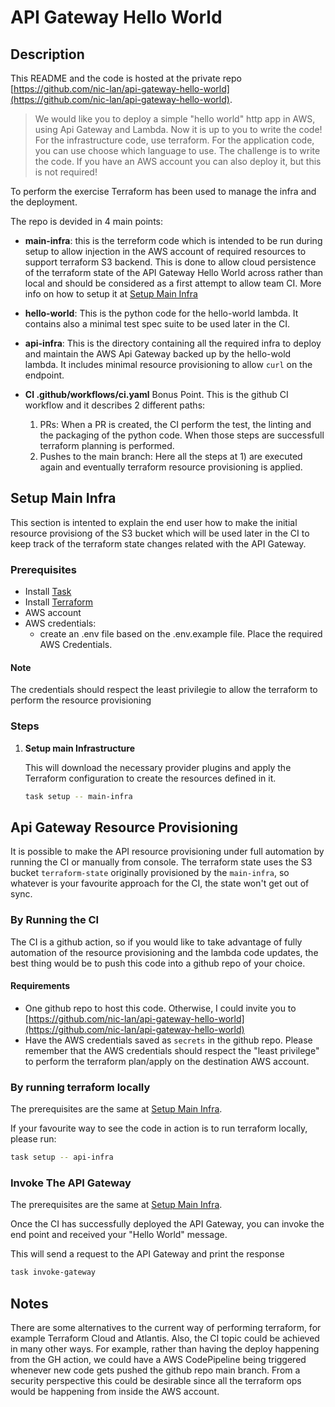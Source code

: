 # API Gateway Hello World

## Description

This README and the code is hosted at the private repo [https://github.com/nic-lan/api-gateway-hello-world](https://github.com/nic-lan/api-gateway-hello-world).


> We would like you to deploy a simple "hello world" http app in AWS, using Api Gateway and Lambda.
Now it is up to you to write the code!
For the infrastructure code, use terraform.
For the application code, you can use choose which language to use.
The challenge is to write the code.
If you have an AWS account you can also deploy it, but this is not required!

To perform the exercise Terraform has been used to manage the infra and the deployment.

The repo is devided in 4 main points:

- **main-infra**:
  this is the terreform code which is intended to be run during setup to allow injection in the AWS account of required resources to support terraform S3 backend. This is done to allow cloud persistence of the terraform state of the API Gateway Hello World across rather than local and should be considered as a first attempt to allow team CI. More info on how to setup it at [Setup Main Infra](#setup-main-infra)

- **hello-world**:
  This is the python code for the hello-world lambda. It contains also a minimal test spec suite to be used later in the CI.

- **api-infra**:
  This is the directory containing all the required infra to deploy and maintain the AWS Api Gateway backed up by the hello-wold lambda. It includes minimal resource provisioning to allow `curl` on the endpoint.

- **CI .github/workflows/ci.yaml**
  Bonus Point. This is the github CI workflow and it describes 2 different paths:
  1. PRs: When a PR is created, the CI perform the test, the linting and the packaging of the python code. When those steps are successfull terraform planning is performed.
  2. Pushes to the main branch: Here all the steps at 1) are executed again and eventually terraform resource provisioning is applied.

## Setup Main Infra

This section is intented to explain the end user how to make the initial resource provisiong of the S3 bucket which will be used later in the CI to keep track of the terraform state changes related with the API Gateway.

### Prerequisites

- Install [Task](https://taskfile.dev/#/installation)
- Install [Terraform](https://learn.hashicorp.com/tutorials/terraform/install-cli)
- AWS account
- AWS credentials:
  - create an .env file based on the .env.example file. Place the required AWS Credentials.

#### Note

The credentials should respect the least privilegie to allow the terraform to perform the resource provisioning


### Steps

1. **Setup main Infrastructure**

    This will download the necessary provider plugins  and apply the Terraform configuration to create the resources defined in it.

    ```bash
    task setup -- main-infra
    ```

## Api Gateway Resource Provisioning

It is possible to make the API resource provisioning under full automation by running the CI or manually from console.
The terraform state uses the S3 bucket `terraform-state` originally provisioned by the `main-infra`, so whatever is your favourite approach for the CI, the state won't get out of sync.

### By Running the CI

The CI is a github action, so if you would like to take advantage of fully automation of the resource provisioning and the lambda code updates, the best thing would be to push this code into a github repo of your choice.

#### Requirements

- One github repo to host this code. Otherwise, I could invite you to [https://github.com/nic-lan/api-gateway-hello-world](https://github.com/nic-lan/api-gateway-hello-world)
- Have the AWS credentials saved as `secrets` in the github repo. Please remember that the AWS credentials should respect the "least privilege" to perform the terraform plan/apply on the destination AWS account.

### By running terraform locally

The prerequisites are the same  at [Setup Main Infra](#setup-main-infra).

If your favourite way to see the code in action is to run terraform locally, please run:

```bash
task setup -- api-infra
```

### Invoke The API Gateway

The prerequisites are the same  at [Setup Main Infra](#setup-main-infra).

Once the CI has successfully deployed the API Gateway, you can invoke the end point and received your "Hello World" message.

This will send a request to the API Gateway and print the response

```bash
task invoke-gateway
```

## Notes

There are some alternatives to the current way of performing terraform, for example Terraform Cloud and Atlantis.
Also, the CI topic could be achieved in many other ways. For example, rather than having the deploy happening from the GH action, we could have a AWS CodePipeline being triggered whenever new code gets pushed the github repo main branch. From a security perspective this could be desirable since all the terraform ops would be happening from inside the AWS account.
